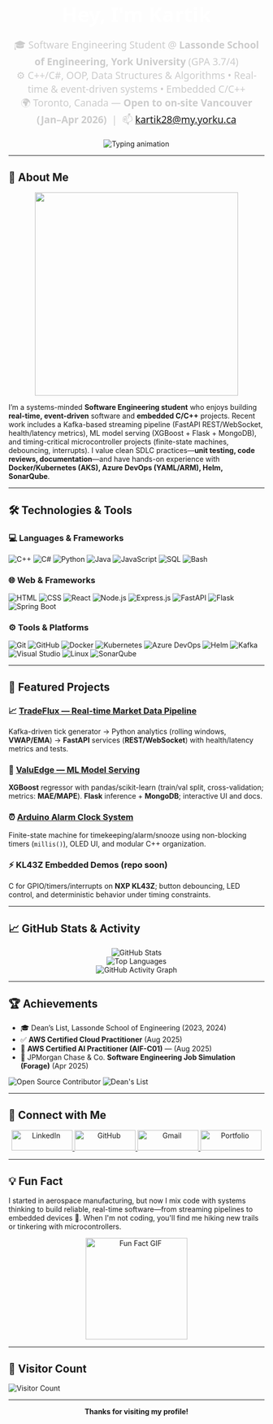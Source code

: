 <h1 align="center" style="font-family: 'Segoe UI', Tahoma, Geneva, Verdana, sans-serif; font-size: 2.5rem; font-weight: bold; color: #ffffff; margin-bottom: 10px;">
    Hey, I'm Kartik
</h1>

<p align="center" style="font-family: 'Segoe UI', Tahoma, Geneva, Verdana, sans-serif; font-size: 1.2rem; color: #cccccc; margin-bottom: 20px;">
  🎓 Software Engineering Student @ <b>Lassonde School of Engineering, York University</b> (GPA 3.7/4) <br>
  ⚙️ C++/C#, OOP, Data Structures & Algorithms • Real-time & event-driven systems • Embedded C/C++ <br>
  🌍 Toronto, Canada — <b>Open to on-site Vancouver (Jan–Apr 2026)</b> &nbsp;|&nbsp; 📫 <a href="mailto:kartik28@my.yorku.ca">kartik28@my.yorku.ca</a>
</p>

<p align="center">
  <img src="https://readme-typing-svg.demolab.com?font=Fira+Code&weight=600&size=24&duration=4000&pause=1000&color=58A6FF&center=true&vCenter=true&width=600&height=60&lines=Welcome+to+my+GitHub+profile!;Real-time+%26+embedded+C%2B%2B%2FC%23;Let's+build+something+awesome+together!" alt="Typing animation">
</p>

---

## 🚀 About Me

<p align="center">
  <img src="https://github.com/saadeghi/saadeghi/blob/master/dino.gif" width="400"/>
</p>

I’m a systems-minded **Software Engineering student** who enjoys building **real-time, event-driven** software and **embedded C/C++** projects. Recent work includes a Kafka-based streaming pipeline (FastAPI REST/WebSocket, health/latency metrics), ML model serving (XGBoost + Flask + MongoDB), and timing-critical microcontroller projects (finite-state machines, debouncing, interrupts). I value clean SDLC practices—**unit testing, code reviews, documentation**—and have hands-on experience with **Docker/Kubernetes (AKS), Azure DevOps (YAML/ARM), Helm, SonarQube**.

---

## 🛠️ Technologies & Tools

### 💻 Languages & Frameworks
![C++](https://img.shields.io/badge/-C++-00599C?style=flat&logo=cplusplus&logoColor=white)
![C#](https://img.shields.io/badge/-C%23-512BD4?style=flat&logo=dotnet&logoColor=white)
![Python](https://img.shields.io/badge/-Python-3776AB?style=flat&logo=python&logoColor=white)
![Java](https://img.shields.io/badge/-Java-007396?style=flat&logo=java&logoColor=white)
![JavaScript](https://img.shields.io/badge/-JavaScript-F7DF1E?style=flat&logo=javascript&logoColor=black)
![SQL](https://img.shields.io/badge/-SQL-4479A1?style=flat&logo=mysql&logoColor=white)
![Bash](https://img.shields.io/badge/-Bash-4EAA25?style=flat&logo=gnubash&logoColor=white)

### 🌐 Web & Frameworks
![HTML](https://img.shields.io/badge/-HTML-E34F26?style=flat&logo=html5&logoColor=white)
![CSS](https://img.shields.io/badge/-CSS-1572B6?style=flat&logo=css3&logoColor=white)
![React](https://img.shields.io/badge/-React-61DAFB?style=flat&logo=react&logoColor=black)
![Node.js](https://img.shields.io/badge/-Node.js-339933?style=flat&logo=node.js&logoColor=white)
![Express.js](https://img.shields.io/badge/-Express-000000?style=flat&logo=express&logoColor=white)
![FastAPI](https://img.shields.io/badge/-FastAPI-009688?style=flat&logo=fastapi&logoColor=white)
![Flask](https://img.shields.io/badge/-Flask-000000?style=flat&logo=flask&logoColor=white)
![Spring Boot](https://img.shields.io/badge/-Spring%20Boot-6DB33F?style=flat&logo=springboot&logoColor=white)

### ⚙️ Tools & Platforms
![Git](https://img.shields.io/badge/-Git-F05032?style=flat&logo=git&logoColor=white)
![GitHub](https://img.shields.io/badge/-GitHub-181717?style=flat&logo=github&logoColor=white)
![Docker](https://img.shields.io/badge/-Docker-2496ED?style=flat&logo=docker&logoColor=white)
![Kubernetes](https://img.shields.io/badge/-Kubernetes-326CE5?style=flat&logo=kubernetes&logoColor=white)
![Azure DevOps](https://img.shields.io/badge/-Azure%20DevOps-0078D7?style=flat&logo=azuredevops&logoColor=white)
![Helm](https://img.shields.io/badge/-Helm-0F1689?style=flat&logo=helm&logoColor=white)
![Kafka](https://img.shields.io/badge/-Kafka-231F20?style=flat&logo=apachekafka&logoColor=white)
![Visual Studio](https://img.shields.io/badge/-Visual%20Studio-5C2D91?style=flat&logo=visualstudio&logoColor=white)
![Linux](https://img.shields.io/badge/-Linux-FCC624?style=flat&logo=linux&logoColor=black)
![SonarQube](https://img.shields.io/badge/-SonarQube-4E9BCD?style=flat&logo=sonarqube&logoColor=white)

---

## 🧩 Featured Projects

### 📈 [TradeFlux — Real-time Market Data Pipeline](#)
Kafka-driven tick generator → Python analytics (rolling windows, **VWAP/EMA**) → **FastAPI** services (**REST/WebSocket**) with health/latency metrics and tests.

### 🏡 [ValuEdge — ML Model Serving](#)
**XGBoost** regressor with pandas/scikit-learn (train/val split, cross-validation; metrics: **MAE/MAPE**). **Flask** inference + **MongoDB**; interactive UI and docs.

### ⏰ [Arduino Alarm Clock System](https://github.com/Kartikk28/Alarm-Clock-System-OLED)
Finite-state machine for timekeeping/alarm/snooze using non-blocking timers (`millis()`), OLED UI, and modular C++ organization.

### ⚡ KL43Z Embedded Demos (repo soon)
C for GPIO/timers/interrupts on **NXP KL43Z**; button debouncing, LED control, and deterministic behavior under timing constraints.

---

## 📈 GitHub Stats & Activity

<p align="center">
  <img src="https://github-readme-stats.vercel.app/api?username=Kartikk28&show_icons=true&theme=dark" alt="GitHub Stats" />
  <br>
  <img src="https://github-readme-stats.vercel.app/api/top-langs/?username=Kartikk28&layout=compact&theme=dark" alt="Top Languages" />
  <br>
  <img src="https://github-readme-activity-graph.vercel.app/graph?username=Kartikk28&theme=github-dark" alt="GitHub Activity Graph" />
</p>

---

## 🏆 Achievements

- 🎓 Dean’s List, Lassonde School of Engineering (2023, 2024)
- ✅ **AWS Certified Cloud Practitioner** (Aug 2025)
- 🔄 **AWS Certified AI Practitioner (AIF-C01)** — (Aug 2025)
- 🎯 JPMorgan Chase & Co. **Software Engineering Job Simulation (Forage)** (Apr 2025)

![Open Source Contributor](https://img.shields.io/badge/-Open%20Source%20Contributor-blue)
![Dean's List](https://img.shields.io/badge/-Dean's%20List-orange)

---

## 🤝 Connect with Me

<p align="center">
  <a href="https://www.linkedin.com/in/erks/" target="_blank">
    <img src="https://img.shields.io/badge/-LinkedIn-0A66C2?style=for-the-badge&logo=linkedin&logoColor=white" alt="LinkedIn" style="height: 40px; width: 120px;">
  </a>  
  <a href="https://github.com/Kartikk28" target="_blank">
    <img src="https://img.shields.io/badge/-GitHub-181717?style=for-the-badge&logo=github&logoColor=white" alt="GitHub" style="height: 40px; width: 120px;">
  </a>  
  <a href="mailto:kartik28@my.yorku.ca" target="_blank">
    <img src="https://img.shields.io/badge/-Email-EA4335?style=for-the-badge&logo=gmail&logoColor=white" alt="Gmail" style="height: 40px; width: 120px;">
  </a>  
  <a href="https://kartiksharma-vert.vercel.app" target="_blank">
    <img src="https://img.shields.io/badge/-Portfolio-1F2937?style=for-the-badge&logo=vercel&logoColor=white" alt="Portfolio" style="height: 40px; width: 120px;">
  </a>
</p>

---

## 💡 Fun Fact
I started in aerospace manufacturing, but now I mix code with systems thinking to build reliable, real-time software—from streaming pipelines to embedded devices 🚀. When I'm not coding, you'll find me hiking new trails or tinkering with microcontrollers.

<p align="center">
  <img src="https://media.giphy.com/media/l0HlNaQ6gWfllcjDO/giphy.gif" alt="Fun Fact GIF" width="200">
</p>

---

## 🌟 Visitor Count
![Visitor Count](https://profile-counter.glitch.me/Kartikk28/count.svg)

---

<p align="center">
  <b>Thanks for visiting my profile!</b>
</p>

